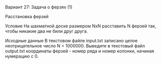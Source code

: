 Вариант 27: Задача о ферзях (1)

Расстановка ферзей

Условие
На шахматной доске размером NxN расставить N ферзей так, чтобы никакие два не били друг друга.

Исходные данные
В текстовом файле input.txt записано целое неотрицательное число N < 1000000. Выведите в текстовый файл output.txt координаты ферзей - номер ряда и номер колонки, начиная нумерацию с 0.

